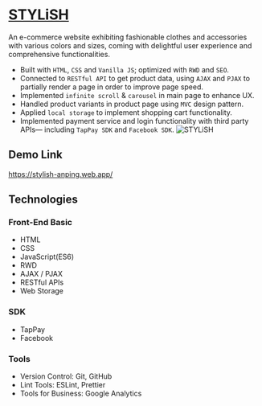 # [STYLiSH](https://stylish-anping.web.app/)
An e-commerce website exhibiting fashionable clothes and accessories with various colors and sizes, coming with delightful user experience and comprehensive functionalities.
* Built with `HTML`, `CSS` and `Vanilla JS`; optimized with `RWD` and `SEO`.
* Connected to `RESTful API` to get product data, using `AJAX` and `PJAX` to partially render a page in order to improve page speed.
* Implemented `infinite scroll` & `carousel` in main page to enhance UX.
* Handled product variants in product page using `MVC` design pattern.
* Applied `local storage` to implement shopping cart functionality.
* Implemented payment service and login functionality with third party APIs— including `TapPay SDK` and `Facebook SDK`.
![STYLiSH](https://user-images.githubusercontent.com/67624604/104226656-1f72d380-5483-11eb-85e0-a2dc38c3aa15.png)
## Demo Link
https://stylish-anping.web.app/
## Technologies
### Front-End Basic
* HTML
* CSS
* JavaScript(ES6)
* RWD
* AJAX / PJAX
* RESTful APIs
* Web Storage
### SDK
* TapPay
* Facebook
### Tools
* Version Control: Git, GitHub
* Lint Tools: ESLint, Prettier
* Tools for Business: Google Analytics

